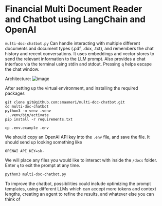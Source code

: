 # Financial Multi Document Reader and Chatbot using LangChain and OpenAI






`multi-doc-chatbot.py` Can handle interacting with multiple different documents and document types (.pdf, .dox, .txt), 
and remembers the chat history and recent conversations.
It uses embeddings and vector stores to send the relevant information to the LLM prompt. Also provides a chat interface
via the terminal using stdin and stdout. Pressing `q` helps escape the chat window.

Architecture:
![image](https://github.com/MansiAhire5/multipdf_chatbot/assets/109126368/7c8ebf7b-37a4-40f2-9519-6b5cd14a8705)

After setting up the virtual environment, and installing the required packages

```
git clone git@github.com:smaameri/multi-doc-chatbot.git
cd multi-doc-chatbot
python3 -m venv .venv
. .venv/bin/activate
pip install -r requirements.txt
```
`cp .env.example .env`

We should copy an OpenAI API key into the `.env` file, and save the file. It should send up looking something like

`OPENAI_API_KEY=sk-`


We will place any files you would like to
interact with inside the `/docs` folder. Enter `q` to exit the prompt at any time.

```python
python3 multi-doc-chatbot.py
```

To improve the chatbot, possibilities could include optimizing the prompt
templates, using different LLMs which can accept more tokens and context lengths, creating an agent to refine the results,
and whatever else you can think of 
